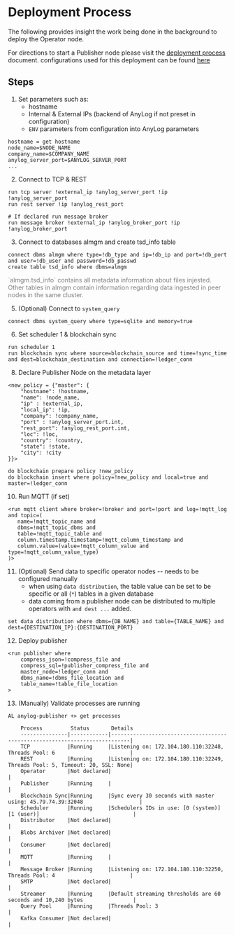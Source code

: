# Deployment Process
The following provides insight the work being done in the background to deploy the Operator node. 

For directions to start a Publisher node please visit the [deployment process](deploying_node.md) document.
configurations used for this deployment can be found [here](https://raw.githubusercontent.com/AnyLog-co/deployments/master/docker-compose/anylog-publisher/anylog_configs.env)   


## Steps
1. Set parameters such as:
   * hostname
   * Internal & External IPs (backend of AnyLog if not preset in configuration)
   * `ENV` parameters from configuration into AnyLog parameters  
```anylog
hostname = get hostname
node_name=$NODE_NAME
company_name=$COMPANY_NAME
anylog_server_port=$ANYLOG_SERVER_PORT
...
```

2. Connect to TCP & REST 
```anylog
run tcp server !external_ip !anylog_server_port !ip !anylog_server_port
run rest server !ip !anylog_rest_port

# If declared run message broker 
run message broker !external_ip !anylog_broker_port !ip !anylog_broker_port
```

3. Connect to databases almgm and create tsd_info table 
```anylog
connect dbms almgm where type=!db_type and ip=!db_ip and port=!db_port and user=!db_user and password=!db_passwd
create table tsd_info where dbms=almgm
```
<p style="color: gray; size: 90%">`almgm.tsd_info` contains all metadata information about files injested. Other tables 
in almgm contain information regarding data ingested in peer  nodes in the same  cluster.</p>

5. (Optional) Connect to `system_query`
```anylog
connect dbms system_query where type=sqlite and memory=true  
```

6. Set scheduler 1 & blockchain sync 
```anylog 
run scheduler 1
run blockchain sync where source=blockchain_source and time=!sync_time and dest=blockchain_destination and connection=!ledger_conn
```

8. Declare Publisher Node on the metadata layer 
```anylog
<new_policy = {"master": {
    "hostname": !hostname,
    "name": !node_name,
    "ip" : !external_ip,
    "local_ip": !ip,
    "company": !company_name,
    "port" : !anylog_server_port.int,
    "rest_port": !anylog_rest_port.int,
    "loc": !loc,
    "country": !country,
    "state": !state, 
    "city": !city
}}>

do blockchain prepare policy !new_policy
do blockchain insert where policy=!new_policy and local=true and master=!ledger_conn
```


10. Run MQTT (if set)   
```anylog
<run mqtt client where broker=!broker and port=!port and log=!mqtt_log and topic=(
   name=!mqtt_topic_name and 
   dbms=!mqtt_topic_dbms and 
   table=!mqtt_topic_table and 
   column.timestamp.timestamp=!mqtt_column_timestamp and
   column.value=(value=!mqtt_column_value and type=!mqtt_column_value_type)
)>
```
11. (Optional) Send data to specific operator nodes -- needs to be configured manually 
    * when using `data distribution`, the table value can be set to be specific or all (`*`) tables in a given database 
    * data coming from a publisher node can be distributed to multiple operators with `and dest ...` added. 
```anylog 
set data distribution where dbms={DB_NAME} and table={TABLE_NAME} and dest={DESTINATION_IP}:{DESTINATION_PORT} 
```

12. Deploy publisher 
```anylog
<run publisher where
    compress_json=!compress_file and
    compress_sql=!publisher_compress_file and
    master_node=!ledger_conn and
    dbms_name=!dbms_file_location and
    table_name=!table_file_location
>
```

 

13. (Manually) Validate processes are running
```anylog
AL anylog-publisher +> get processes

    Process         Status       Details                                                                      
    ---------------|------------|----------------------------------------------------------------------------|
    TCP            |Running     |Listening on: 172.104.180.110:32248, Threads Pool: 6                        |
    REST           |Running     |Listening on: 172.104.180.110:32249, Threads Pool: 5, Timeout: 20, SSL: None|
    Operator       |Not declared|                                                                            |
    Publisher      |Running     |                                                                            |
    Blockchain Sync|Running     |Sync every 30 seconds with master using: 45.79.74.39:32048                  |
    Scheduler      |Running     |Schedulers IDs in use: [0 (system)] [1 (user)]                              |
    Distributor    |Not declared|                                                                            |
    Blobs Archiver |Not declared|                                                                            |
    Consumer       |Not declared|                                                                            |
    MQTT           |Running     |                                                                            |
    Message Broker |Running     |Listening on: 172.104.180.110:32250, Threads Pool: 4                        |
    SMTP           |Not declared|                                                                            |
    Streamer       |Running     |Default streaming thresholds are 60 seconds and 10,240 bytes                |
    Query Pool     |Running     |Threads Pool: 3                                                             |
    Kafka Consumer |Not declared|                                                                            |
```
